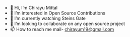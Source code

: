 - 👋 Hi, I’m Chirayu Mittal
- 👀 I’m interested in Open Source Contributions
- 🌱 I’m currently watching Steins Gate
- 💞️ I’m looking to collaborate on any open source project
- 📫 How to reach me mail- chirayum19@gmail.com

<!---
chirayumit001/chirayumit001 is a ✨ special ✨ repository because its `README.md` (this file) appears on your GitHub profile.
You can click the Preview link to take a look at your changes.
--->
